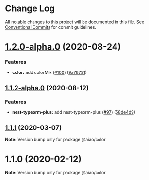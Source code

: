 # Change Log

All notable changes to this project will be documented in this file. See [Conventional Commits](https://conventionalcommits.org) for commit guidelines.

# [1.2.0-alpha.0](https://github.com/aiao-io/aiao/compare/@aiao/color@1.1.2-alpha.0...@aiao/color@1.2.0-alpha.0) (2020-08-24)

### Features

- **color:** add colorMix ([#100](https://github.com/aiao-io/aiao/issues/100)) ([9a78791](https://github.com/aiao-io/aiao/commit/9a787914527a202520d1079af59d56fbff7b7bcd))

## [1.1.2-alpha.0](https://github.com/aiao-io/aiao/compare/@aiao/color@1.1.1...@aiao/color@1.1.2-alpha.0) (2020-08-12)

### Features

- **nest-typeorm-plus:** add nest-typeorm-plus ([#97](https://github.com/aiao-io/aiao/issues/97)) ([58de4d9](https://github.com/aiao-io/aiao/commit/58de4d9f6595824d86f59d4018ea4065c84f58fa))

## [1.1.1](https://github.com/aiao-io/aiao/compare/@aiao/color@1.1.0...@aiao/color@1.1.1) (2020-03-07)

**Note:** Version bump only for package @aiao/color

# 1.1.0 (2020-02-12)

**Note:** Version bump only for package @aiao/color
